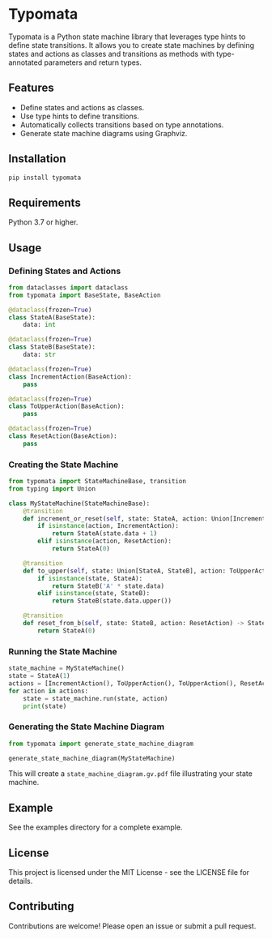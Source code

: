 # Typomata

Typomata is a Python state machine library that leverages type hints to define state transitions. It allows you to create state machines by defining states and actions as classes and transitions as methods with type-annotated parameters and return types.

## Features

- Define states and actions as classes.
- Use type hints to define transitions.
- Automatically collects transitions based on type annotations.
- Generate state machine diagrams using Graphviz.

## Installation

```bash
pip install typomata
```

## Requirements
Python 3.7 or higher.

## Usage
### Defining States and Actions
```python
from dataclasses import dataclass
from typomata import BaseState, BaseAction

@dataclass(frozen=True)
class StateA(BaseState):
    data: int

@dataclass(frozen=True)
class StateB(BaseState):
    data: str

@dataclass(frozen=True)
class IncrementAction(BaseAction):
    pass

@dataclass(frozen=True)
class ToUpperAction(BaseAction):
    pass

@dataclass(frozen=True)
class ResetAction(BaseAction):
    pass
```

### Creating the State Machine
```python
from typomata import StateMachineBase, transition
from typing import Union

class MyStateMachine(StateMachineBase):
    @transition
    def increment_or_reset(self, state: StateA, action: Union[IncrementAction, ResetAction]) -> StateA:
        if isinstance(action, IncrementAction):
            return StateA(state.data + 1)
        elif isinstance(action, ResetAction):
            return StateA(0)

    @transition
    def to_upper(self, state: Union[StateA, StateB], action: ToUpperAction) -> StateB:
        if isinstance(state, StateA):
            return StateB('A' * state.data)
        elif isinstance(state, StateB):
            return StateB(state.data.upper())

    @transition
    def reset_from_b(self, state: StateB, action: ResetAction) -> StateA:
        return StateA(0)
```

### Running the State Machine
```python
state_machine = MyStateMachine()
state = StateA(1)
actions = [IncrementAction(), ToUpperAction(), ToUpperAction(), ResetAction()]
for action in actions:
    state = state_machine.run(state, action)
    print(state)
```

### Generating the State Machine Diagram
```python
from typomata import generate_state_machine_diagram

generate_state_machine_diagram(MyStateMachine)
```
This will create a `state_machine_diagram.gv.pdf` file illustrating your state machine.

## Example
See the examples directory for a complete example.

## License
This project is licensed under the MIT License - see the LICENSE file for details.

## Contributing
Contributions are welcome! Please open an issue or submit a pull request.
